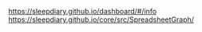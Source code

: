 https://sleepdiary.github.io/dashboard/#/info
https://sleepdiary.github.io/core/src/SpreadsheetGraph/